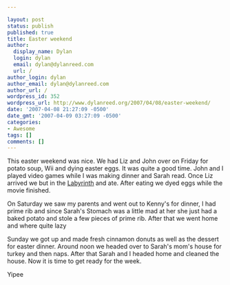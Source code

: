 ```yaml
---

layout: post
status: publish
published: true
title: Easter weekend
author:
  display_name: Dylan
  login: dylan
  email: dylan@dylanreed.com
  url: /
author_login: dylan
author_email: dylan@dylanreed.com
author_url: /
wordpress_id: 352
wordpress_url: http://www.dylanreed.org/2007/04/08/easter-weekend/
date: '2007-04-08 21:27:09 -0500'
date_gmt: '2007-04-09 03:27:09 -0500'
categories:
- Awesome
tags: []
comments: []
---
```


This easter weekend was nice. We had Liz and John over on Friday for potato soup, Wii and dying easter eggs. It was quite a good time. John and I played video games while I was making dinner and Sarah read. Once Liz arrived we but in the [Labyrinth][1] and ate. After eating we dyed eggs while the movie finished.

   [1]: http://www.amazon.com/Labyrinth-David-Bowie/dp/B00000K3D4

On Saturday we saw my parents and went out to Kenny's for dinner, I had prime rib and since Sarah's Stomach was a little mad at her she just had a baked potato and stole a few pieces of prime rib. After that we went home and where quite lazy

Sunday we got up and made fresh cinnamon donuts as well as the dessert for easter dinner. Around noon we headed over to Sarah's mom's house for turkey and then naps. After that Sarah and I headed home and cleaned the house. Now it is time to get ready for the week.

Yipee
